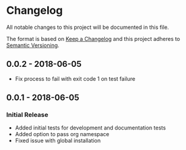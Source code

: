 # Changelog
All notable changes to this project will be documented in this file.

The format is based on [Keep a Changelog](http://keepachangelog.com/en/1.0.0/)
and this project adheres to [Semantic Versioning](http://semver.org/spec/v2.0.0.html).

<!--
## [x.y.z] - YYYY-MM-DD
### [Type of Change]
- [description of change]

### Types of changes
- **Added** for new features.
- **Changed** for changes in existing functionality.
- **Deprecated** for soon-to-be removed features.
- **Removed** for now removed features.
- **Fixed** for any bug fixes.
- **Security** in case of vulnerabilities.

[x.y.z]: https://github.com/CondeNast/opensource-check/compare/1.0.0...x.y.z
-->

## 0.0.2 - 2018-06-05
- Fix process to fail with exit code 1 on test failure


## 0.0.1 - 2018-06-05
### Initial Release
- Added initial tests for development and documentation tests
- Added option to pass org namespace
- Fixed issue with global installation

<!-- Update the Unreleased comparison range with each release -->
[Unreleased]: https://github.com/CondeNast/opensource-check/compare/x.y.z...master
